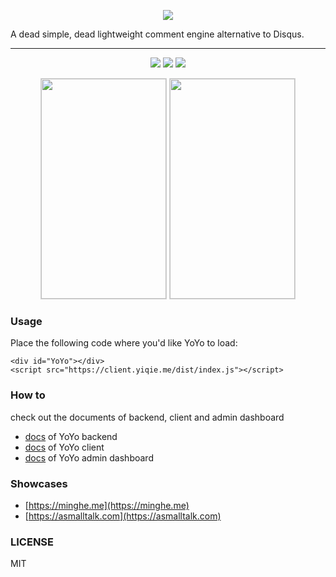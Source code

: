 <p align="center">
  <img src="https://github.com/metrue/YoYo/raw/master/YoYo.png"/>
</p>

A dead simple, dead lightweight comment engine alternative to Disqus.

---

<p align="center">
  <img src="https://circleci.com/gh/metrue/YoYo.svg?&style=shield&circle-token=964ea66301703e4612ad72ec839ba2d4fa2f98b4"/>
  <img src="https://codecov.io/github/metrue/YoYo/coverage.svg?branch=master"/>
  <img src="https://img.shields.io/badge/License-MIT-yellow.svg"/>
</p>
<p align="center">
  <img src="https://github.com/metrue/YoYo/raw/master/screenshot.png" width='200' height='352' style="border: solid lightgrey 1px;"/>
  <img src="https://github.com/metrue/YoYo/raw/master/screenshot-zh.png" width='200' height='352' style="border: solid lightgrey 1px;"/>
</p>

### Usage

Place the following code where you'd like YoYo to load:

```
<div id="YoYo"></div>
<script src="https://client.yiqie.me/dist/index.js"></script>
```

### How to

check out the documents of backend, client and admin dashboard

* [docs](https://github.com/metrue/YoYo/blob/master/backend/README.md) of YoYo backend
* [docs](https://github.com/metrue/YoYo/blob/master/client/README.md) of YoYo client
* [docs](https://github.com/metrue/YoYo/blob/master/admin/README.md) of YoYo admin dashboard

### Showcases

* [https://minghe.me](https://minghe.me)
* [https://asmalltalk.com](https://asmalltalk.com)

### LICENSE

MIT
